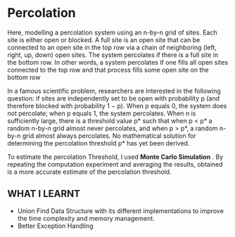 # Percolation

Here, modelling a percolation system using an n-by-n grid of sites. Each site is either open or blocked. A full site is an open site that can be connected to an open site in the top row via a chain of neighboring (left, right, up, down) open sites. The system percolates if there is a full site in the bottom row. In other words, a system percolates if one fills all open sites connected to the top row and that process fills some open site on the bottom row

In a famous scientific problem, researchers are interested in the following question: if sites are independently set to be open with probability p (and therefore blocked with probability 1 − p). When p equals 0, the system does not percolate; when p equals 1, the system percolates. When n is sufficiently large, there is a threshold value p* such that when p < p* a random n-by-n grid almost never percolates, and when p > p*, a random n-by-n grid almost always percolates. No mathematical solution for determining the percolation threshold p* has yet been derived.

To estimate the percolation Threshold, I used **Monte Carlo Simulation** . By repeating the computation experiment and averaging the results, obtained is a more accurate estimate of the percolation threshold. 

## WHAT I LEARNT
- Union Find Data Structure with its different implementations to improve the time complexity and memory management. 
- Better Exception Handling


